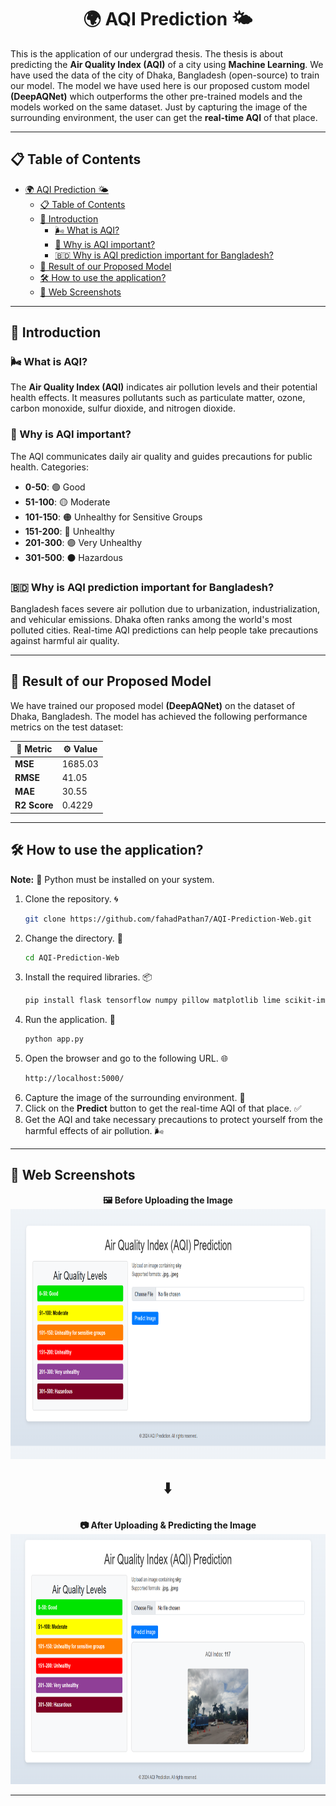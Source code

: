 # <div align='center'>🌍 AQI Prediction 🌤️</div>

This is the application of our undergrad thesis. The thesis is about predicting the **Air Quality Index (AQI)** of a city using **Machine Learning**. We have used the data of the city of Dhaka, Bangladesh (open-source) to train our model. The model we have used here is our proposed custom model **(DeepAQNet)** which outperforms the other pre-trained models and the models worked on the same dataset. Just by capturing the image of the surrounding environment, the user can get the **real-time AQI** of that place.

---

## 📋 Table of Contents
- [🌍 AQI Prediction 🌤️](#-aqi-prediction-️)
  - [📋 Table of Contents](#-table-of-contents)
  - [📖 Introduction](#-introduction)
    - [🌬️ What is AQI?](#️-what-is-aqi)
    - [🤔 Why is AQI important?](#-why-is-aqi-important)
    - [🇧🇩 Why is AQI prediction important for Bangladesh?](#-why-is-aqi-prediction-important-for-bangladesh)
  - [🚀 Result of our Proposed Model](#-result-of-our-proposed-model)
  - [🛠️ How to use the application?](#️-how-to-use-the-application)
  - [📸 Web Screenshots](#-web-screenshots)

---

## 📖 Introduction
### 🌬️ What is AQI?
The **Air Quality Index (AQI)** indicates air pollution levels and their potential health effects. It measures pollutants such as particulate matter, ozone, carbon monoxide, sulfur dioxide, and nitrogen dioxide.

### 🤔 Why is AQI important?
The AQI communicates daily air quality and guides precautions for public health. Categories:

- **0-50**:    🟢 Good
- **51-100**:  🟡 Moderate
- **101-150**: 🟠 Unhealthy for Sensitive Groups
- **151-200**: 🔴 Unhealthy
- **201-300**: 🟣 Very Unhealthy
- **301-500**: ⚫ Hazardous

### 🇧🇩 Why is AQI prediction important for Bangladesh?
Bangladesh faces severe air pollution due to urbanization, industrialization, and vehicular emissions. Dhaka often ranks among the world's most polluted cities. Real-time AQI predictions can help people take precautions against harmful air quality.

---


## 🚀 Result of our Proposed Model
We have trained our proposed model **(DeepAQNet)** on the dataset of Dhaka, Bangladesh. The model has achieved the following performance metrics on the test dataset:

| 🧪 Metric | ⚙️ Value |
| --- | ---- |
| **MSE** | 1685.03 |
| **RMSE** | 41.05 |
| **MAE** | 30.55 |
| **R2 Score** | 0.4229 |

---

## 🛠️ How to use the application?
**Note:** 🐍 Python must be installed on your system.

1. Clone the repository. 🌀
   ```bash
   git clone https://github.com/fahadPathan7/AQI-Prediction-Web.git
   ```
2. Change the directory. 📂
   ```bash
   cd AQI-Prediction-Web
   ```
3. Install the required libraries. 📦
   ```bash
   pip install flask tensorflow numpy pillow matplotlib lime scikit-image
   ```
4. Run the application. 🚀
   ```bash
   python app.py
   ```
5. Open the browser and go to the following URL. 🌐
   ```bash
   http://localhost:5000/
   ```
6. Capture the image of the surrounding environment. 📸
7. Click on the **Predict** button to get the real-time AQI of that place. ✅
8. Get the AQI and take necessary precautions to protect yourself from the harmful effects of air pollution. 🌬️

---

## 📸 Web Screenshots
<div align='center'>
    <b>🖼️ Before Uploading the Image</b> <br>
    <img src='./images/aqi_before.png' width='800' height='400'> <br>
</div>

<p align='center' style="font-size: 25px; text-align: center;">⬇️</p>

<div align='center'>
    <b>📷 After Uploading & Predicting the Image</b> <br>
    <img src='./images/aqi_after.png' width='800' height='400'> <br>
</div>

---